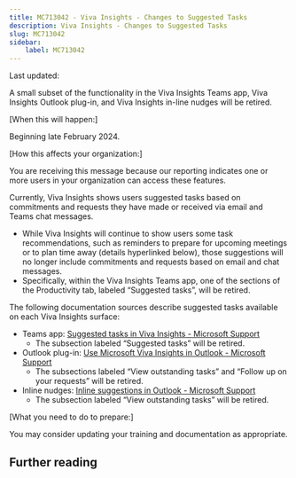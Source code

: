 ```yaml
---
title: MC713042 - Viva Insights - Changes to Suggested Tasks
description: Viva Insights - Changes to Suggested Tasks
slug: MC713042
sidebar:
    label: MC713042
---
```



Last updated: 

<p>A small subset of the functionality in the Viva Insights Teams app, Viva Insights Outlook plug-in, and Viva Insights in-line nudges will be retired.</p><p>[When this will happen:]</p><p>Beginning late February 2024.</p><p>[How this affects your organization:]</p><p>You are receiving this message because our reporting indicates one or more users in your organization can access these features.
</p><p>Currently, Viva Insights shows users suggested tasks based on commitments and requests they have made or received via email and Teams chat messages. 
</p><ul><li>While Viva Insights will continue to show users some task recommendations, such as reminders to prepare for upcoming meetings or to plan time away (details hyperlinked below), those suggestions will no longer include commitments and requests based on email and chat messages. 
</li><li>Specifically, within the Viva Insights Teams app, one of the sections of the Productivity tab, labeled “Suggested tasks”, will be retired.
</li></ul><p>The following documentation sources describe suggested tasks available on each Viva Insights surface:
</p><ul><li>Teams app: <a href="https://support.microsoft.com/topic/suggested-tasks-in-viva-insights-b326af14-e527-43c2-a4d8-92f6700ce18f" target="_blank">Suggested tasks in Viva Insights - Microsoft Support</a>
<ul><li>The subsection labeled “Suggested tasks” will be retired.</li></ul></li><li>Outlook plug-in: <a href="https://support.microsoft.com/topic/use-microsoft-viva-insights-in-outlook-83d09caa-bfe8-4cb9-8f64-30afd79cc75d" target="_blank">Use Microsoft Viva Insights in Outlook - Microsoft Support</a>
<ul><li>The subsections labeled “View outstanding tasks” and “Follow up on your requests” will be retired.</li></ul></li><li>Inline nudges: <a href="https://support.microsoft.com/topic/inline-suggestions-in-outlook-064a323e-6dc7-40e9-ab1b-199de8d39db5" target="_blank">Inline suggestions in Outlook - Microsoft Support</a>
<ul><li>The subsection labeled “View outstanding tasks” will be retired.</li></ul></li></ul><p></p><ul></ul><p></p><p>[What you need to do to prepare:]</p><p>You may consider updating your training and documentation as appropriate.</p>

## Further reading
